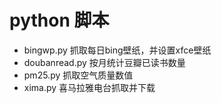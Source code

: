 # python 脚本

- bingwp.py 抓取每日bing壁纸，并设置xfce壁纸
- doubanread.py 按月统计豆瓣已读书数量
- pm25.py 抓取空气质量数值
- xima.py 喜马拉雅电台抓取并下载
